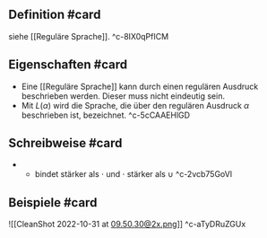 ## Definition #card 
siehe [[Reguläre Sprache]].
^c-8IX0qPfICM

## Eigenschaften #card 
- Eine [[Reguläre Sprache]] kann durch einen regulären Ausdruck beschrieben werden. Dieser muss nicht eindeutig sein.
- Mit $L(\alpha)$ wird die Sprache, die über den regulären Ausdruck $\alpha$ beschrieben ist, bezeichnet.
^c-5cCAAEHlGD

## Schreibweise #card 
- * bindet stärker als $\cdot$ und $\cdot$ stärker als $\cup$
^c-2vcb75GoVl

## Beispiele #card 
![[CleanShot 2022-10-31 at 09.50.30@2x.png]]
^c-aTyDRuZGUx
